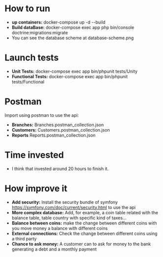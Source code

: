 # How to run

- **up containers:** docker-compose up -d --build
- **Build dataBase:**  docker-compose exec app php bin/console doctrine:migrations:migrate
- You can see the database scheme at database-scheme.png

# Launch tests
- **Unit Tests:** docker-compose exec app bin/phpunit tests/Unity
- **Functional Tests:** docker-compose exec app bin/phpunit tests/Functional

# Postman
Import using postman to use the api:
- **Branches:** Branches.postman_collection.json
- **Customers:** Customers.postman_collection.json
- **Reports** Reports.postman_collection.json

# Time invested
- I think that invested around 20 hours to finish it.

# How improve it
- **Add security:** Install the security bundle of symfony https://symfony.com/doc/current/security.html to use the api
- **More complex database:** Add, for example, a coin table related with the balance table, table country with specific kind of taxes...
- **Balance between coins:** make the change between different coins with you move money a balance with different coins
- **External connections:** Check the change between different coins using a third party 
- **Chance to ask money:** A customer can to ask for money to the bank generating a debt and a monthly payment 

